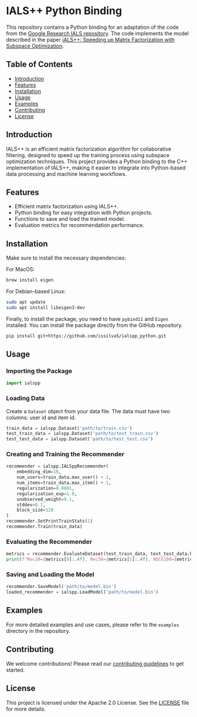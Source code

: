 # IALS++ Python Binding

This repository contains a Python binding for an adaptation of the code from the [Google Research IALS repository](https://github.com/google-research/google-research/tree/master/ials). The code implements the model described in the paper [iALS++: Speeding up Matrix Factorization with Subspace Optimization](https://arxiv.org/abs/2110.14044).

## Table of Contents

- [Introduction](#introduction)
- [Features](#features)
- [Installation](#installation)
- [Usage](#usage)
- [Examples](#examples)
- [Contributing](#contributing)
- [License](#license)

## Introduction

IALS++ is an efficient matrix factorization algorithm for collaborative filtering, designed to speed up the training process using subspace optimization techniques. This project provides a Python binding to the C++ implementation of IALS++, making it easier to integrate into Python-based data processing and machine learning workflows.

## Features

- Efficient matrix factorization using IALS++.
- Python binding for easy integration with Python projects.
- Functions to save and load the trained model.
- Evaluation metrics for recommendation performance.

## Installation

Make sure to install the necessary dependencies:

For MacOS:
```bash
brew install eigen
```

For Debian-based Linux:
```bash
sudo apt update
sudo apt install libeigen3-dev
```

Finally, to install the package, you need to have `pybind11` and `Eigen` installed. You can install the package directly from the GitHub repository.

```bash
pip install git+https://github.com/issilva5/ialspp_python.git
```

## Usage

### Importing the Package

```python
import ialspp
```

### Loading Data

Create a `Dataset` object from your data file. The data must have two columns: user id and item id.

```python
train_data = ialspp.Dataset('path/to/train.csv')
test_train_data = ialspp.Dataset('path/to/test_train.csv')
test_test_data = ialspp.Dataset('path/to/test_test.csv')
```

### Creating and Training the Recommender

```python
recommender = ialspp.IALSppRecommender(
    embedding_dim=16,
    num_users=train_data.max_user() + 1,
    num_items=train_data.max_item() + 1,
    regularization=0.0001,
    regularization_exp=1.0,
    unobserved_weight=0.1,
    stddev=0.1,
    block_size=128
)
recommender.SetPrintTrainStats(1)
recommender.Train(train_data)
```

### Evaluating the Recommender

```python
metrics = recommender.EvaluateDataset(test_train_data, test_test_data.by_user())
print(f"Rec20={metrics[0]:.4f}, Rec50={metrics[1]:.4f}, NDCG100={metrics[2]:.4f}")
```

### Saving and Loading the Model

```python
recommender.SaveModel('path/to/model.bin')
loaded_recommender = ialspp.LoadModel('path/to/model.bin')
```

## Examples

For more detailed examples and use cases, please refer to the `examples` directory in the repository.

## Contributing

We welcome contributions! Please read our [contributing guidelines](CONTRIBUTING.md) to get started.

## License

This project is licensed under the Apache 2.0 License. See the [LICENSE](LICENSE) file for more details.

